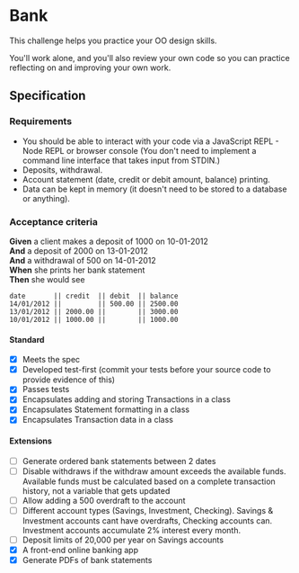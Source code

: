 # Bank

This challenge helps you practice your OO design skills.

You'll work alone, and you'll also review your own code so you can practice reflecting on and improving your own work.

## Specification

### Requirements

* You should be able to interact with your code via a JavaScript REPL - Node REPL or browser console  (You don't need to implement a command line interface that takes input from STDIN.)
* Deposits, withdrawal.
* Account statement (date, credit or debit amount, balance) printing.
* Data can be kept in memory (it doesn't need to be stored to a database or anything).

### Acceptance criteria

**Given** a client makes a deposit of 1000 on 10-01-2012  
**And** a deposit of 2000 on 13-01-2012  
**And** a withdrawal of 500 on 14-01-2012  
**When** she prints her bank statement  
**Then** she would see

```
date       || credit  || debit  || balance
14/01/2012 ||         || 500.00 || 2500.00
13/01/2012 || 2000.00 ||        || 3000.00
10/01/2012 || 1000.00 ||        || 1000.00
```


#### Standard
- [X] Meets the spec
- [X] Developed test-first (commit your tests before your source code to provide evidence of this)
- [X] Passes tests
- [X] Encapsulates adding and storing Transactions in a class
- [X] Encapsulates Statement formatting in a class
- [X] Encapsulates Transaction data in a class

#### Extensions
- [ ] Generate ordered bank statements between 2 dates
- [ ] Disable withdraws if the withdraw amount exceeds the available funds. Available funds must be calculated based on a complete transaction history, not a variable that gets updated
- [ ] Allow adding a 500 overdraft to the account
- [ ] Different account types (Savings, Investment, Checking). Savings & Investment accounts cant have overdrafts, Checking accounts can. Investment accounts accumulate 2% interest every month.
- [ ] Deposit limits of 20,000 per year on Savings accounts
- [X] A front-end online banking app
- [X] Generate PDFs of bank statements
